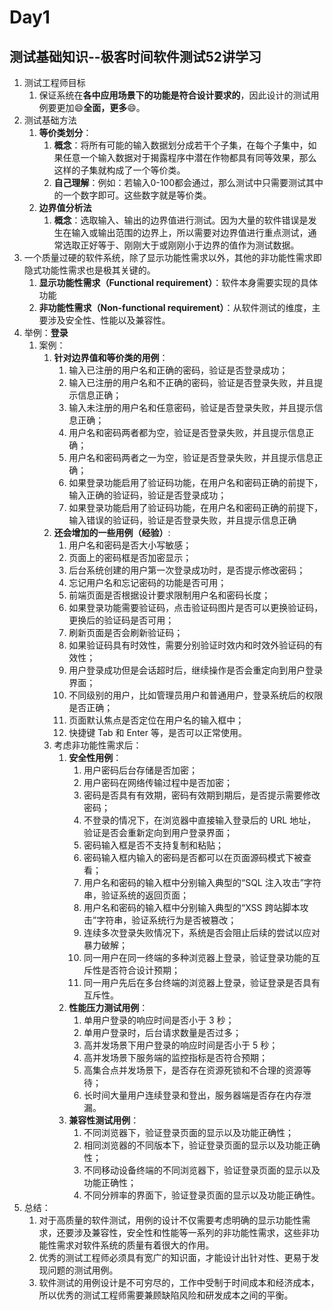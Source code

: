 # Day1

## 测试基础知识--极客时间软件测试52讲学习

1. 测试工程师目标
   1. 保证系统在**各中应用场景下的功能是符合设计要求的**，因此设计的测试用例要更加:smile:**​全面，更多​**:smile:。
2. 测试基础方法
   1. **等价类划分**：
      1. **概念**：将所有可能的输入数据划分成若干个子集，在每个子集中，如果任意一个输入数据对于揭露程序中潜在作物都具有同等效果，那么这样的子集就构成了一个等价类。
      2. **自己理解**：例如：若输入0-100都会通过，那么测试中只需要测试其中的一个数字即可。这些数字就是等价类。
   2. **边界值分析法**
      1. **概念**：选取输入、输出的边界值进行测试。因为大量的软件错误是发生在输入或输出范围的边界上，所以需要对边界值进行重点测试，通常选取正好等于、刚刚大于或刚刚小于边界的值作为测试数据。
3. 一个质量过硬的软件系统，除了显示功能性需求以外，其他的非功能性需求即隐式功能性需求也是极其关键的。
   1. **显示功能性需求（Functional requirement）**：软件本身需要实现的具体功能
   2. **非功能性需求（Non-functional requirement）**：从软件测试的维度，主要涉及安全性、性能以及兼容性。
4. 举例：**登录**
   1. 案例：
      1. **针对边界值和等价类的用例**：
         1. 输入已注册的用户名和正确的密码，验证是否登录成功；
         2. 输入已注册的用户名和不正确的密码，验证是否登录失败，并且提示信息正确；
         3. 输入未注册的用户名和任意密码，验证是否登录失败，并且提示信息正确；
         4. 用户名和密码两者都为空，验证是否登录失败，并且提示信息正确；
         5. 用户名和密码两者之一为空，验证是否登录失败，并且提示信息正确；
         6. 如果登录功能启用了验证码功能，在用户名和密码正确的前提下，输入正确的验证码，验证是否登录成功；
         7. 如果登录功能启用了验证码功能，在用户名和密码正确的前提下，输入错误的验证码，验证是否登录失败，并且提示信息正确
      2. **还会增加的一些用例（经验）**:
         1. 用户名和密码是否大小写敏感；
         2. 页面上的密码框是否加密显示；
         3. 后台系统创建的用户第一次登录成功时，是否提示修改密码；
         4. 忘记用户名和忘记密码的功能是否可用；
         5. 前端页面是否根据设计要求限制用户名和密码长度；
         6. 如果登录功能需要验证码，点击验证码图片是否可以更换验证码，更换后的验证码是否可用；
         7. 刷新页面是否会刷新验证码；
         8. 如果验证码具有时效性，需要分别验证时效内和时效外验证码的有效性；
         9. 用户登录成功但是会话超时后，继续操作是否会重定向到用户登录界面；
         10. 不同级别的用户，比如管理员用户和普通用户，登录系统后的权限是否正确；
         11. 页面默认焦点是否定位在用户名的输入框中；
         12. 快捷键 Tab 和 Enter 等，是否可以正常使用。
      3. 考虑非功能性需求后：
         1. **安全性用例**：
            1. 用户密码后台存储是否加密；
            2. 用户密码在网络传输过程中是否加密；
            3. 密码是否具有有效期，密码有效期到期后，是否提示需要修改密码；
            4. 不登录的情况下，在浏览器中直接输入登录后的 URL 地址，验证是否会重新定向到用户登录界面；
            5. 密码输入框是否不支持复制和粘贴；
            6. 密码输入框内输入的密码是否都可以在页面源码模式下被查看；
            7. 用户名和密码的输入框中分别输入典型的“SQL 注入攻击”字符串，验证系统的返回页面；
            8. 用户名和密码的输入框中分别输入典型的“XSS 跨站脚本攻击”字符串，验证系统行为是否被篡改；
            9. 连续多次登录失败情况下，系统是否会阻止后续的尝试以应对暴力破解；
            10. 同一用户在同一终端的多种浏览器上登录，验证登录功能的互斥性是否符合设计预期；
            11. 同一用户先后在多台终端的浏览器上登录，验证登录是否具有互斥性。
         2. **性能压力测试用例**：
            1. 单用户登录的响应时间是否小于 3 秒；
            2. 单用户登录时，后台请求数量是否过多；
            3. 高并发场景下用户登录的响应时间是否小于 5 秒；
            4. 高并发场景下服务端的监控指标是否符合预期；
            5. 高集合点并发场景下，是否存在资源死锁和不合理的资源等待；
            6. 长时间大量用户连续登录和登出，服务器端是否存在内存泄漏。
         3. **兼容性测试用例**：
            1. 不同浏览器下，验证登录页面的显示以及功能正确性；
            2. 相同浏览器的不同版本下，验证登录页面的显示以及功能正确性；
            3. 不同移动设备终端的不同浏览器下，验证登录页面的显示以及功能正确性；
            4. 不同分辨率的界面下，验证登录页面的显示以及功能正确性。
5. 总结：
   1. 对于高质量的软件测试，用例的设计不仅需要考虑明确的显示功能性需求，还要涉及兼容性，安全性和性能等一系列的非功能性需求，这些非功能性需求对软件系统的质量有着很大的作用。
   2. 优秀的测试工程师必须具有宽广的知识面，才能设计出针对性、更易于发现问题的测试用例。
   3. 软件测试的用例设计是不可穷尽的，工作中受制于时间成本和经济成本，所以优秀的测试工程师需要兼顾缺陷风险和研发成本之间的平衡。